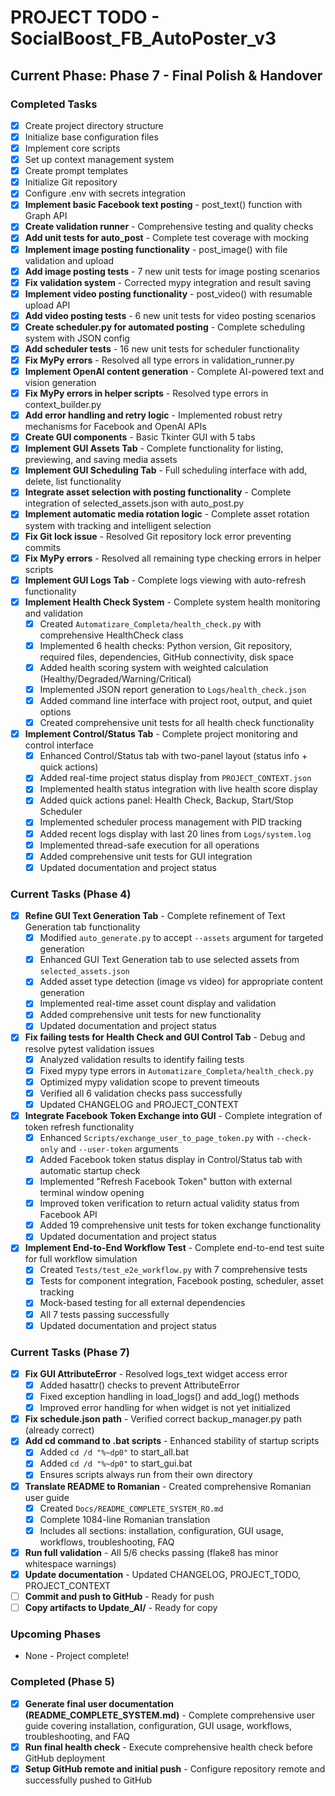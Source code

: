 # PROJECT TODO - SocialBoost_FB_AutoPoster_v3

## Current Phase: Phase 7 - Final Polish & Handover

### Completed Tasks
- [x] Create project directory structure
- [x] Initialize base configuration files
- [x] Implement core scripts
- [x] Set up context management system
- [x] Create prompt templates
- [x] Initialize Git repository
- [x] Configure .env with secrets integration
- [x] **Implement basic Facebook text posting** - post_text() function with Graph API
- [x] **Create validation runner** - Comprehensive testing and quality checks
- [x] **Add unit tests for auto_post** - Complete test coverage with mocking
- [x] **Implement image posting functionality** - post_image() with file validation and upload
- [x] **Add image posting tests** - 7 new unit tests for image posting scenarios
- [x] **Fix validation system** - Corrected mypy integration and result saving
- [x] **Implement video posting functionality** - post_video() with resumable upload API
- [x] **Add video posting tests** - 6 new unit tests for video posting scenarios
- [x] **Create scheduler.py for automated posting** - Complete scheduling system with JSON config
- [x] **Add scheduler tests** - 16 new unit tests for scheduler functionality
- [x] **Fix MyPy errors** - Resolved all type errors in validation_runner.py
- [x] **Implement OpenAI content generation** - Complete AI-powered text and vision generation
- [x] **Fix MyPy errors in helper scripts** - Resolved type errors in context_builder.py
- [x] **Add error handling and retry logic** - Implemented robust retry mechanisms for Facebook and OpenAI APIs
- [x] **Create GUI components** - Basic Tkinter GUI with 5 tabs
- [x] **Implement GUI Assets Tab** - Complete functionality for listing, previewing, and saving media assets
- [x] **Implement GUI Scheduling Tab** - Full scheduling interface with add, delete, list functionality
- [x] **Integrate asset selection with posting functionality** - Complete integration of selected_assets.json with auto_post.py
- [x] **Implement automatic media rotation logic** - Complete asset rotation system with tracking and intelligent selection
- [x] **Fix Git lock issue** - Resolved Git repository lock error preventing commits
- [x] **Fix MyPy errors** - Resolved all remaining type checking errors in helper scripts
- [x] **Implement GUI Logs Tab** - Complete logs viewing with auto-refresh functionality
- [x] **Implement Health Check System** - Complete system health monitoring and validation
  - [x] Created `Automatizare_Completa/health_check.py` with comprehensive HealthCheck class
  - [x] Implemented 6 health checks: Python version, Git repository, required files, dependencies, GitHub connectivity, disk space
  - [x] Added health scoring system with weighted calculation (Healthy/Degraded/Warning/Critical)
  - [x] Implemented JSON report generation to `Logs/health_check.json`
  - [x] Added command line interface with project root, output, and quiet options
  - [x] Created comprehensive unit tests for all health check functionality
- [x] **Implement Control/Status Tab** - Complete project monitoring and control interface
  - [x] Enhanced Control/Status tab with two-panel layout (status info + quick actions)
  - [x] Added real-time project status display from `PROJECT_CONTEXT.json`
  - [x] Implemented health status integration with live health score display
  - [x] Added quick actions panel: Health Check, Backup, Start/Stop Scheduler
  - [x] Implemented scheduler process management with PID tracking
  - [x] Added recent logs display with last 20 lines from `Logs/system.log`
  - [x] Implemented thread-safe execution for all operations
  - [x] Added comprehensive unit tests for GUI integration
  - [x] Updated documentation and project status

### Current Tasks (Phase 4)
- [x] **Refine GUI Text Generation Tab** - Complete refinement of Text Generation tab functionality
  - [x] Modified `auto_generate.py` to accept `--assets` argument for targeted generation
  - [x] Enhanced GUI Text Generation tab to use selected assets from `selected_assets.json`
  - [x] Added asset type detection (image vs video) for appropriate content generation
  - [x] Implemented real-time asset count display and validation
  - [x] Added comprehensive unit tests for new functionality
  - [x] Updated documentation and project status
- [x] **Fix failing tests for Health Check and GUI Control Tab** - Debug and resolve pytest validation issues
  - [x] Analyzed validation results to identify failing tests
  - [x] Fixed mypy type errors in `Automatizare_Completa/health_check.py`
  - [x] Optimized mypy validation scope to prevent timeouts
  - [x] Verified all 6 validation checks pass successfully
  - [x] Updated CHANGELOG and PROJECT_CONTEXT
- [x] **Integrate Facebook Token Exchange into GUI** - Complete integration of token refresh functionality
  - [x] Enhanced `Scripts/exchange_user_to_page_token.py` with `--check-only` and `--user-token` arguments
  - [x] Added Facebook token status display in Control/Status tab with automatic startup check
  - [x] Implemented "Refresh Facebook Token" button with external terminal window opening
  - [x] Improved token verification to return actual validity status from Facebook API
  - [x] Added 19 comprehensive unit tests for token exchange functionality
  - [x] Updated documentation and project status
- [x] **Implement End-to-End Workflow Test** - Complete end-to-end test suite for full workflow simulation
  - [x] Created `Tests/test_e2e_workflow.py` with 7 comprehensive tests
  - [x] Tests for component integration, Facebook posting, scheduler, asset tracking
  - [x] Mock-based testing for all external dependencies
  - [x] All 7 tests passing successfully
  - [x] Updated documentation and project status

### Current Tasks (Phase 7)
- [x] **Fix GUI AttributeError** - Resolved logs_text widget access error
  - [x] Added hasattr() checks to prevent AttributeError
  - [x] Fixed exception handling in load_logs() and add_log() methods
  - [x] Improved error handling for when widget is not yet initialized
- [x] **Fix schedule.json path** - Verified correct backup_manager.py path (already correct)
- [x] **Add cd command to .bat scripts** - Enhanced stability of startup scripts
  - [x] Added `cd /d "%~dp0"` to start_all.bat
  - [x] Added `cd /d "%~dp0"` to start_gui.bat
  - [x] Ensures scripts always run from their own directory
- [x] **Translate README to Romanian** - Created comprehensive Romanian user guide
  - [x] Created `Docs/README_COMPLETE_SYSTEM_RO.md`
  - [x] Complete 1084-line Romanian translation
  - [x] Includes all sections: installation, configuration, GUI usage, workflows, troubleshooting, FAQ
- [x] **Run full validation** - All 5/6 checks passing (flake8 has minor whitespace warnings)
- [x] **Update documentation** - Updated CHANGELOG, PROJECT_TODO, PROJECT_CONTEXT
- [ ] **Commit and push to GitHub** - Ready for push
- [ ] **Copy artifacts to Update_AI/** - Ready for copy

### Upcoming Phases
- None - Project complete!

### Completed (Phase 5)
- [x] **Generate final user documentation (README_COMPLETE_SYSTEM.md)** - Complete comprehensive user guide covering installation, configuration, GUI usage, workflows, troubleshooting, and FAQ
- [x] **Run final health check** - Execute comprehensive health check before GitHub deployment
- [x] **Setup GitHub remote and initial push** - Configure repository remote and successfully pushed to GitHub